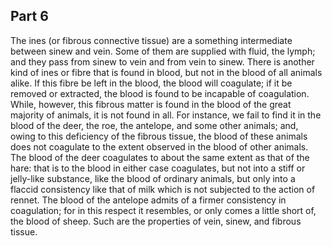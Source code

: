 ## Part 6

The ines (or fibrous connective tissue) are a something intermediate between sinew and vein.
Some of them are supplied with fluid, the lymph; and they pass from sinew to vein and from vein to sinew.
There is another kind of ines or fibre that is found in blood, but not in the blood of all animals alike.
If this fibre be left in the blood, the blood will coagulate; if it be removed or extracted, the blood is found to be incapable of coagulation.
While, however, this fibrous matter is found in the blood of the great majority of animals, it is not found in all.
For instance, we fail to find it in the blood of the deer, the roe, the antelope, and some other animals; and, owing to this deficiency of the fibrous tissue, the blood of these animals does not coagulate to the extent observed in the blood of other animals.
The blood of the deer coagulates to about the same extent as that of the hare: that is to the blood in either case coagulates, but not into a stiff or jelly-like substance, like the blood of ordinary animals, but only into a flaccid consistency like that of milk which is not subjected to the action of rennet.
The blood of the antelope admits of a firmer consistency in coagulation; for in this respect it resembles, or only comes a little short of, the blood of sheep.
Such are the properties of vein, sinew, and fibrous tissue.

